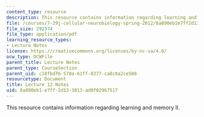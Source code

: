 ```yaml
---
content_type: resource
description: This resource contains information regarding learning and memory II.
file: /courses/7-29j-cellular-neurobiology-spring-2012/8a890eb1e7ff2d133013ad0f02967517_MIT7_29JS12_lecture12.pdf
file_size: 292374
file_type: application/pdf
learning_resource_types:
- Lecture Notes
license: https://creativecommons.org/licenses/by-nc-sa/4.0/
ocw_type: OCWFile
parent_title: Lecture Notes
parent_type: CourseSection
parent_uid: c18fbdf6-570a-61ff-8377-ca8c8a2ce508
resourcetype: Document
title: Lecture 12 Notes
uid: 8a890eb1-e7ff-2d13-3013-ad0f02967517
---
```

This resource contains information regarding learning and memory II.